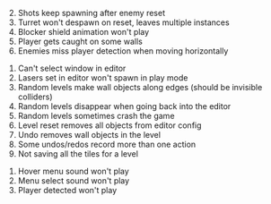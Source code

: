 <!-- PLAY MODE -->

2. Shots keep spawning after enemy reset
3. Turret won't despawn on reset, leaves multiple instances
4. Blocker shield animation won't play
5. Player gets caught on some walls
6. Enemies miss player detection when moving horizontally

<!-- EDITOR -->

1.  Can't select window in editor
2.  Lasers set in editor won't spawn in play mode
3.  Random levels make wall objects along edges (should be invisible colliders)
4.  Random levels disappear when going back into the editor
5.  Random levels sometimes crash the game
6.  Level reset removes all objects from editor config
7.  Undo removes wall objects in the level
8.  Some undos/redos record more than one action
9.  Not saving all the tiles for a level

<!-- SOUNDS -->

1. Hover menu sound won't play
2. Menu select sound won't play
3. Player detected won't play

